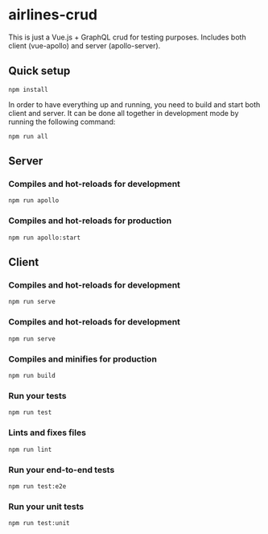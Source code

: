# airlines-crud

This is just a Vue.js + GraphQL crud for testing purposes. Includes both client (vue-apollo) and server (apollo-server).

## Quick setup
```
npm install
```
In order to have everything up and running, you need to build and start both client and server. It can be done all together in development mode by running the following command:
```
npm run all
```

## Server

### Compiles and hot-reloads for development
```
npm run apollo
```

### Compiles and hot-reloads for production
```
npm run apollo:start
```

## Client

### Compiles and hot-reloads for development
```
npm run serve
```

### Compiles and hot-reloads for development
```
npm run serve
```

### Compiles and minifies for production
```
npm run build
```

### Run your tests
```
npm run test
```

### Lints and fixes files
```
npm run lint
```

### Run your end-to-end tests
```
npm run test:e2e
```

### Run your unit tests
```
npm run test:unit
```
